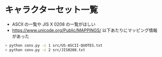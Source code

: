 # キャラクターセット一覧

- ASCII の一覧や JIS X 0208 の一覧がほしい
- https://www.unicode.org/Public/MAPPINGS/ 以下あたりにマッピング情報があった

```sh
> python conv.py -c 1 src/US-ASCII-QUOTES.txt
> python conv.py -c 2 src/JIS0208.txt
```
